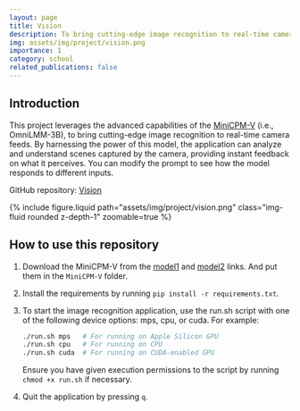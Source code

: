 ```yaml
---
layout: page
title: Vision
description: To bring cutting-edge image recognition to real-time camera feeds
img: assets/img/project/vision.png
importance: 1
category: school
related_publications: false
---
```


## Introduction

This project leverages the advanced capabilities of the [MiniCPM-V](https://github.com/TobyYang7/Vision/blob/main/MiniCPM-V/README.md) (i.e., OmniLMM-3B), to bring cutting-edge image recognition to real-time camera feeds. By harnessing the power of this model, the application can analyze and understand scenes captured by the camera, providing instant feedback on what it perceives. You can modify the prompt to see how the model responds to different inputs.

GitHub repository: [Vision](https://github.com/TobyYang7/Vision)

<div class="col-sm mt-3 mt-md-0">
    {% include figure.liquid path="assets/img/project/vision.png" class="img-fluid rounded z-depth-1" zoomable=true %}
</div>

## How to use this repository

1. Download the MiniCPM-V from the [model1](https://huggingface.co/openbmb/MiniCPM-V/resolve/main/model-00001-of-00002.safetensors?download=true) and [model2](https://huggingface.co/openbmb/MiniCPM-V/resolve/main/model-00002-of-00002.safetensors?download=true) links. And put them in the `MiniCPM-V` folder.

2. Install the requirements by running `pip install -r requirements.txt`.

3. To start the image recognition application, use the run.sh script with one of the following device options: mps, cpu, or cuda. For example:

    ```bash
    ./run.sh mps   # For running on Apple Silicon GPU
    ./run.sh cpu   # For running on CPU
    ./run.sh cuda  # For running on CUDA-enabled GPU
    ```

    Ensure you have given execution permissions to the script by running `chmod +x run.sh` if necessary.

4. Quit the application by pressing `q`.
